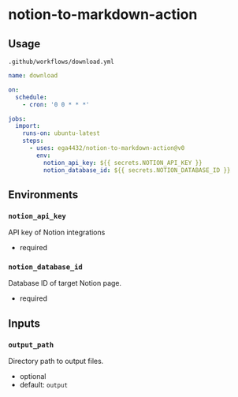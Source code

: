 # notion-to-markdown-action

## Usage

`.github/workflows/download.yml`

```yaml
name: download

on:
  schedule:
    - cron: '0 0 * * *'

jobs:
  import:
    runs-on: ubuntu-latest
    steps:
      - uses: ega4432/notion-to-markdown-action@v0
        env:
          notion_api_key: ${{ secrets.NOTION_API_KEY }}
          notion_database_id: ${{ secrets.NOTION_DATABASE_ID }}
```

## Environments

### `notion_api_key`

API key of Notion integrations

- required

### `notion_database_id`

Database ID of target Notion page.

- required

## Inputs

### `output_path`

Directory path to output files.

- optional
- default: `output`
